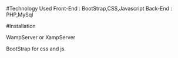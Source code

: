 #Technology Used
Front-End : BootStrap,CSS,Javascript
Back-End : PHP,MySql

#Installation

WampServer or XampServer

BootStrap for css and js.


